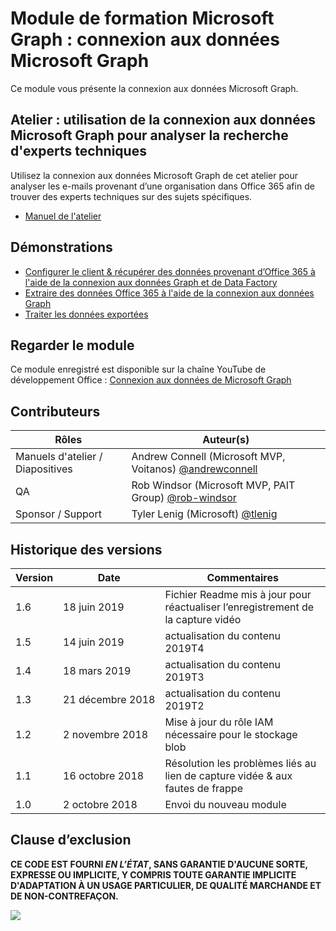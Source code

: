 # Module de formation Microsoft Graph : connexion aux données Microsoft Graph

Ce module vous présente la connexion aux données Microsoft Graph.

## Atelier : utilisation de la connexion aux données Microsoft Graph pour analyser la recherche d'experts techniques

Utilisez la connexion aux données Microsoft Graph de cet atelier pour analyser les e-mails provenant d’une organisation dans Office 365 afin de trouver des experts techniques sur des sujets spécifiques.

- [Manuel de l'atelier](./Lab.md)

## Démonstrations

- [Configurer le client & récupérer des données provenant d’Office 365 à l'aide de la connexion aux données Graph et de Data Factory](./Demos/01-setup)
- [Extraire des données Office 365 à l'aide de la connexion aux données Graph](./Demos/02-extract)
- [Traiter les données exportées](./Demos/03-app)

## Regarder le module

Ce module enregistré est disponible sur la chaîne YouTube de développement Office : [Connexion aux données de Microsoft Graph](https://youtu.be/6IJ7W8IXeJ4)

## Contributeurs

| Rôles | Auteur(s) |
| -------------------- | ------------------------------------------------------- |
| Manuels d'atelier / Diapositives | Andrew Connell (Microsoft MVP, Voitanos) [@andrewconnell](//github.com/andrewconnell) |
| QA | Rob Windsor (Microsoft MVP, PAIT Group) [@rob-windsor](//github.com/rob-windsor) |
| Sponsor / Support | Tyler Lenig (Microsoft) [@tlenig](//github.com/tlenig) |

## Historique des versions

| Version | Date | Commentaires |
| ------- | ----------------- | ------------------------------------------------ |
| 1.6 | 18 juin 2019 | Fichier Readme mis à jour pour réactualiser l’enregistrement de la capture vidéo |
| 1.5 | 14 juin 2019 | actualisation du contenu 2019T4 |
| 1.4 | 18 mars 2019 | actualisation du contenu 2019T3 |
| 1.3 | 21 décembre 2018 | actualisation du contenu 2019T2 |
| 1.2 | 2 novembre 2018 | Mise à jour du rôle IAM nécessaire pour le stockage blob |
| 1.1 | 16 octobre 2018 | Résolution les problèmes liés au lien de capture vidée & aux fautes de frappe |
| 1.0 | 2 octobre 2018 | Envoi du nouveau module |

## Clause d’exclusion

**CE CODE EST FOURNI _EN L’ÉTAT_, SANS GARANTIE D'AUCUNE SORTE, EXPRESSE OU IMPLICITE, Y COMPRIS TOUTE GARANTIE IMPLICITE D'ADAPTATION À UN USAGE PARTICULIER, DE QUALITÉ MARCHANDE ET DE NON-CONTREFAÇON.**

<img src="https://telemetry.sharepointpnp.com/msgraph-training-dataconnect" />

